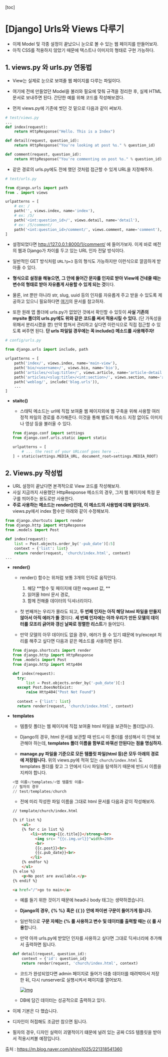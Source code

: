 [toc]

# [Django] Urls와 Views 다루기

- 이제 Model 및 각종 설정이 끝났으니 눈으로 볼 수 있는 웹 페이지를 만들어보자. 
- 아직 CSS를 적용하지 않았기 때문에 텍스트나 이미지의 형태로 구현 가능하다.

## 1. views.py 와 urls.py 연동법

- View는 실제로 눈으로 보여줄 웹 페이지를 다루는 파일이다. 
- 여기에 전에 만들었던 Model을 불러와 필요에 맞춰 규격을 정리한 후, 실제 HTML 문서로 보내주면 된다. 간단한 예를 위해 코드를 작성해보겠다.

- 먼저 views.py에 기존에 썻던 것 밑으로 다음과 같이 써보자.

```python
# test/views.py
...
def index(request):
    return HttpResponse("Hello. This is a Index")

def detail(request, question_id):
    return HttpResponse("You're looking at post %s." % question_id)

def comment(request, question_id):
    return HttpResponse("You're commenting on post %s." % question_id)
```

- 같은 경로의 urls.py에도 전에 했던 것처럼 접근할 수 있게 URL을 지정해주자.

```python
# test/urls.py

from django.urls import path
from . import views

urlpatterns = [
    # ex: /
    path('', views.index, name='index'),
    # ex: /5/
    path('<int:question_id>/', views.detail, name='detail'),
    # ex: /5/comment/
    path('<int:question_id>/comment/', views.comment, name='comment'),
]
```

- 설정되었다면 http://127.0.0.1:8000/1/comment/ 에 들어가보자. 이게 바로 예전의 웹과 Django가 차이를 두고 있는 URL 인자 전달 방식이다.
- 일반적인 GET 방식처럼 `URL?p=3` 등의 형식도 가능하지만 이런식으로 깔끔하게 받아줄 수 있다.

- **형식으로 설정을 해놓으면, 그 안에 들어간 문자를 인자로 받아 View에 건네줄 때는 변수의 형태로 받아 자유롭게 사용할 수 있게 되는 것**이다.

- 물론, int 뿐만 아니라 str, slug, uuid 등의 인자를 자유롭게 주고 받을 수 있도록 제공하고 있으니 필요하다면 [여기](https://docs.djangoproject.com/en/2.0/topics/http/urls/)의 문서를 참고하자.

- 또한 원래 앱 폴더에 urls.py가 없었던 것에서 확인할 수 있듯이 **사실 기존의 mysite 폴더의 urls.py에도 위와 같은 코드를 써서 적용시킬 수 있다.** (단 가독성을 위해서 분리시켰을 뿐) 만약 합쳐서 관리하고 싶다면 이런식으로 직접 접근할 수 있도록 써주면 된다.
  **단 urls 파일일 경우에는 꼭 include() 메소드를 사용해주자!**

```python
# config/urls.py

from django.urls import include, path

urlpatterns = [
    path('index/', views.index, name='main-view'),
    path('bio/<username>/', views.bio, name='bio'),
    path('articles/<slug:title>/', views.article, name='article-detail'),
    path('articles/<slug:title>/<int:section>/', views.section, name='article-section'),
    path('weblog/', include('blog.urls')),
    ...
]
```

- **staitc()**

  - 스태틱 메소드는 url에 직접 보여줄 웹 페이지외에 웹 구축을 위해 사용할 여러 정적 파일의 경로를 추가해준다. 이것을 통해 별도의 메소드 지정 없이도 이미지나 영상 등을 불러올 수 있다.

  ```python
  from django.conf import settings
  from django.conf.urls.static import static
  
  urlpatterns = [
      # ... the rest of your URLconf goes here ...
  ] + static(settings.MEDIA_URL, document_root=settings.MEDIA_ROOT)
  ```

## 2. Views.py 작성법

- URL 설정이 끝났다면 본격적으로 View 코드를 작성해보자. 
- 사실 지금까지 사용했던 HttpResponse 메소드의 경우, 그저 웹 페이지에 특정 문구를 띄어주는 용도로만 사용한다.
- **주로 사용하는 메소드는 render()인데, 이 메소드의 사용법에 대해 알아보자.**
  views.py에서 index 함수만 아래와 같이 수정해보자. 

```python
from django.shortcuts import render
from django.http import HttpResponse
from .models import Post

def index(request):
    list = Post.objects.order_by('-pub_date')[:5]
    context = {'list': list}
    return render(request, 'church/index.html', context)
...
```

- **render()**

  -  render() 함수는 위처럼 보통 3개의 인자로 움직인다.
    	1. 해당 **함수 및 페이지에 대한 request 값, **
     	2. 읽어올 html 문서 경로, 
     	3. 함께 전해줄 데이터의 딕셔너리이다. 

  - 첫 번째꺼는 우리가 몰라도 되고, **두 번째 인자는 아직 해당 html 파일을 만들지 않아서 아직 에러가 뜰 것**이다. **세 번째 인자에는 아까 우리가 만든 모델의 데이터를 모조리 긁어와 갱신 날짜로 정렬한 리스트**가 들어있다.

  - 만약 모델의 아무 데이터도 없을 경우, 에러가 뜰 수 있기 떄문에 try/except 처리를 해주고 싶다면 다음과 같은 메소드를 사용하면 된다.

  ```python
  from django.shortcuts import render
  from django.http import HttpResponse
  from .models import Post
  from django.http import Http404
  
  def index(request):
  	try:
  		list = Post.objects.order_by('-pub_date')[:]
  	except Post.DoesNotExist:
  		raise Http404("Post Not Found")
  		
  	context = {'list': list}
  	return render(request, 'church/index.html', context)
  ```

- **templates**

  - 템플릿 폴더는 웹 페이지에 직접 보여줄 html 파일을 보관하는 폴더입니다.
  - Django의 경우, html 문서를 보관할 때 반드시 이 폴더를 생성해서 이 안에 보관해야 하는데, **templates 폴더 이름을 함부로 바꿔선 안된다는 점을 명심하자.**

  - **manage.py 파일을 기준으로 모든 템플릿 파일(html 등)은 모두 아래의 경로에 저장됩니다.** 위의 views.py에 적혀 있는 `church/index.html` 도 templates 폴더를 찾고 그 안에서 다시 파일을 탐색하기 때문에 반드시 이름을 지켜야 합니다.

  ```python
  <앱 이름>/templates/<앱 템플릿 이름>
  // 필자의 경우
  // test/templates/church
  ```

  - 전에 미리 작성한 파일 이름을 그대로 html 문서를 다음과 같이 작성해보자.

  ```html
  // template/church/index.html
  
  {% if list %}
      <ul>
      {% for c in list %}
          <li><strong>{{c.title}}</strong><br>
          	<img src= "{{c.img.url}}"width=200>
          	<br>
          	{{c.post}}<br>
          	{{c.pub_date}}<br>
          </li>
      {% endfor %}
      </ul>
  {% else %}
      <p>No post are available.</p>
  {% endif %}
  
  <a href="/">go to main</a>
  ```
  - 예를 들기 위한 것이기 때문에 head나 body 태그는 생략하겠습니다.
  - **Django의 경우,** **{% %}** **혹은** **{{ }}** **안에 파이썬 구문이 들어가게 됩니다.** 
  - 일반적으로 **구문 자체는 {% 를 사용하고 변수 및 데이터를 출력할 때는 {{ 를 사용**합니다.

  - 만약 아까 urls.py에 받았던 인자를 사용하고 싶다면 그대로 딕셔너리에 추가해서 출력하면 됩니다.

  ```python
  def detail(request, question_id):
      context = {'id': question_id}
      return render(request, 'church/index.html', context)
  ```

  - 코드가 완성되었다면 admin 페이지로 들어가 대충 데이터를 때려박아서 저장한 뒤, 다시 runserver로 실행시켜서 페이지를 열어보자.

    [![img](https://mblogthumb-phinf.pstatic.net/MjAxODA3MTNfMTEw/MDAxNTMxNDc2MjA5NjAx.XEQ-FPo5ie-6khVhYaiccwXtGLXm59zeWbOuptJuxukg.anrmq6euH8-yNkSiojTyMbAImZQtesGakP1QrYumXR8g.PNG.shino1025/image.png?type=w800)](https://m.blog.naver.com/shino1025/221318541360#)

  - DB에 담긴 데이터는 성공적으로 출력하고 있다.

- 이제 기본은 다 했습니다. 
- 디자인이 허접해도 조금만 참으면 됩니다. 
- 필자의 경우, 디자인 실력이 괴멸적이기 떄문에 널려 있는 공짜 CSS 템플릿을 받아서 적용시켜볼 예정입니다.



출처 : https://m.blog.naver.com/shino1025/221318541360

